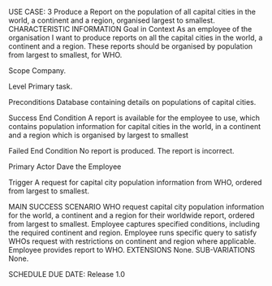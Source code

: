 USE CASE: 3 Produce a Report on the population of all capital cities in the world, a continent and a region, organised largest to smallest.
CHARACTERISTIC INFORMATION
Goal in Context
As an employee of the organisation I want to produce reports on all the capital cities in the world, a continent and a region. These reports should be organised by population from largest to smallest, for WHO.

Scope
Company.

Level
Primary task.

Preconditions
Database containing details on populations of capital cities.

Success End Condition
A report is available for the employee to use, which contains population information for capital cities in the world, in a continent and a region which is organised by largest to smallest

Failed End Condition
No report is produced. The report is incorrect.

Primary Actor
Dave the Employee

Trigger
A request for capital city population information from WHO, ordered from largest to smallest.

MAIN SUCCESS SCENARIO
WHO request capital city population information for the world, a continent and a region for their worldwide report, ordered from largest to smallest.
Employee captures specified conditions, including the required continent and region.
Employee runs specific query to satisfy WHOs request with restrictions on continent and region where applicable.
Employee provides report to WHO.
EXTENSIONS
None.
SUB-VARIATIONS
None.

SCHEDULE
DUE DATE: Release 1.0